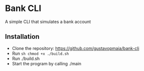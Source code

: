 # Bank CLI

A simple CLI that simulates a bank account

## Installation

- Clone the repository: https://github.com/gustavopmaia/bank-cli
- Run ```sh chmod +x ./build.sh```
- Run ./build.sh
- Start the program by calling ./main
